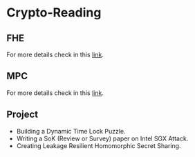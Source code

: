 # Crypto-Reading

## FHE

For more details check in this [link](https://github.com/arupmondal-cs/Research-FHE). 

## MPC

For more details check in this [link](https://github.com/arupmondal-cs/awesome-mpc). 


## Project

* Building a Dynamic Time Lock Puzzle.
* Writing a SoK (Review or Survey) paper on Intel SGX Attack.
* Creating Leakage Resilient Homomorphic Secret Sharing.

